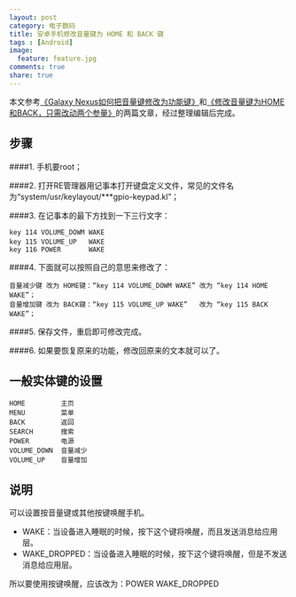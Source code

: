 ```yaml
---
layout: post
category: 电子数码
title: 安卓手机修改音量键为 HOME 和 BACK 键
tags : [Android]
image:
  feature: feature.jpg
comments: true
share: true
---
```



本文参考[《Galaxy Nexus如何把音量键修改为功能键》](http://samsung.anqu.com/xinshou_263/12733)和[《修改音量键为HOME和BACK，只需改动两个参量》](http://benyouhui.it168.com/thread-2224793-1-1.html)的两篇文章，经过整理编辑后完成。


步骤
----

####1. 手机要root；

####2. 打开RE管理器用记事本打开键盘定义文件，常见的文件名为“system/usr/keylayout/***gpio-keypad.kl”；

####3. 在记事本的最下方找到一下三行文字：

    key 114 VOLUME_DOWM WAKE
    key 115 VOLUME_UP   WAKE  　　　
    key 116 POWER       WAKE

####4. 下面就可以按照自己的意思来修改了：

    音量减少键 改为 HOME键：“key 114 VOLUME_DOWM WAKE” 改为 “key 114 HOME WAKE”；
    音量增加键 改为 BACK键：“key 115 VOLUME_UP WAKE”   改为 “key 115 BACK WAKE”；

####5. 保存文件，重启即可修改完成。

####6. 如果要恢复原来的功能，修改回原来的文本就可以了。

一般实体键的设置
----------------

    HOME         主页
    MENU         菜单
    BACK         返回
    SEARCH       搜索
    POWER        电源
    VOLUME_DOWN  音量减少
    VOLUME_UP    音量增加

说明
----
可以设置按音量键或其他按键唤醒手机。

* WAKE：当设备进入睡眠的时候，按下这个键将唤醒，而且发送消息给应用层。
* WAKE_DROPPED：当设备进入睡眠的时候，按下这个键将唤醒，但是不发送消息给应用层。

所以要使用按键唤醒，应该改为：POWER   WAKE_DROPPED


